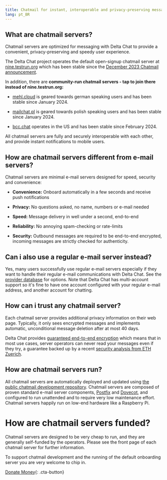 ```yaml
---
title: Chatmail for instant, interoperable and privacy-preserving messaging 
lang: pt_BR
---
```


## What are chatmail servers? 

Chatmail servers are optimized for messaging with Delta Chat
to provide a convenient, privacy-preserving and speedy user experience.

The Delta Chat project operates the default open-signup chatmail server 
at [nine.testrun.org](https://nine.testrun.org)
which has been stable since the [December 2023 Chatmail announcement](https://delta.chat/en/2023-12-13-chatmail).  

In addition, there are **community-run chatmail servers - tap to join there instead of nine.testrun.org:**

- [mehl.cloud](https://mehl.cloud) is geared towards german speaking
  users and has been stable since January 2024. 

- [mailchat.pl](https://mailchat.pl) is geared towards polish speaking
  users and has been stable since January 2024. 

- [bcc.chat](https://bcc.chat) operates in the US and has been
  stable since February 2024. 

All chatmail servers are fully and securely interoperable with each other,
and provide instant notifications to mobile users. 

## How are chatmail servers different from e-mail servers? 

Chatmail servers are minimal e-mail servers designed for speed, security and convenience:

- **Convenience:** Onboard automatically in a few seconds and receive push notifications 

- **Privacy:** No questions asked, no name, numbers or e-mail needed

- **Speed:** Message delivery in well under a second, end-to-end

- **Reliability:** No annoying spam-checking or rate-limits 

- **Security:** Outbound messages are required to be end-to-end encrypted,
  incoming messages are strictly checked for authenticity. 

## Can i also use a regular e-mail server instead? 

Yes, many users successfully use regular e-mail servers
especially if they want to handle their regular e-mail communications with Delta Chat. 
See the [provider database](https://providers.delta.chat) for options. 
Note that Delta Chat has multi-account support so 
it's fine to have one account configured with your regular e-mail address,
and another account for chatting.

## How can i trust any chatmail server? 

Each chatmail server provides additional privacy information on their web page.
Typically, it only sees encrypted messages and 
implements automatic, unconditional message deletion after at most 40 days.

Delta Chat provides [guaranteed end-to-end encryption](https://delta.chat/en/2023-11-23-jumbo-42)
which means that in most use cases, server operators can never read your messages even if they try,
a guarantee backed up by a recent [security analysis from ETH Zuerich](https://delta.chat/en/2024-03-25-crypto-analysis-securejoin). 


## How are chatmail servers run? 

All chatmail servers are automatically deployed and updated using
[the public chatmail development repository](https://github.com/deltachat/chatmail). 
Chatmail servers are composed of proven standard e-mail server components,
[Postfix](https://postfix.org) and [Dovecot](https://dovecot.org),
and configured to run unattended and to require very low maintenance effort. 
Chatmail servers happily run on low-end hardware like a Raspberry Pi. 

# How are chatmail servers funded? 

Chatmail servers are designed to be very cheap to run,
and they are generally self-funded by the operators. 
Please see the front page of each chatmail server for further information. 

To support chatmail development and the running of the default onboarding server
you are very welcome to chip in. 

[Donate Money](donate){: .cta-button}
